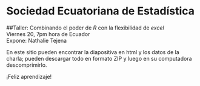 # Sociedad Ecuatoriana de Estadística  

##Taller: Combinando el poder de *R* con la flexibilidad de *excel*  
Viernes 20, 7pm hora de Ecuador  
Expone: Nathalie Tejena  

En este sitio pueden encontrar la diapositiva en html y los datos de la charla; pueden descargar todo en formato ZIP y luego en su computadora descomprimirlo.  

¡Feliz aprendizaje!
